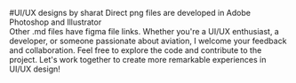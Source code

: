 #UI/UX designs by sharat
  Direct png files are developed in Adobe Photoshop and Illustrator  
  Other .md files have figma file links.
  Whether you're a UI/UX enthusiast, a developer, or someone passionate about aviation, I welcome your feedback and collaboration. 
  Feel free to explore the code and contribute to the project. Let's work together to create more remarkable experiences in UI/UX design!

